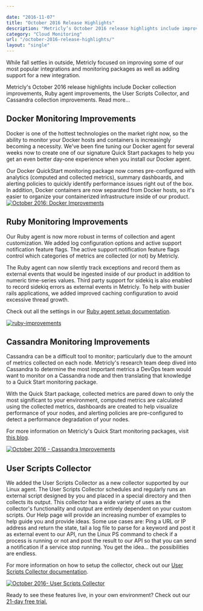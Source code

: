 ```yaml
---

date: "2016-11-07"
title: "October 2016 Release Highlights"
description: "Metricly’s October 2016 release highlights include improvements to Docker collection, our Ruby agent, the User Scripts Collector, and Cassandra collection."
category: "Cloud Monitoring"
url: "/october-2016-release-highlights/"
layout: "single"
---
```


While fall settles in outside, Metricly focused on improving some of our most popular integrations and monitoring packages as well as adding support for a new integration.

Metricly's October 2016 release highlights include Docker collection improvements, Ruby agent improvements, the User Scripts Collector, and Cassandra collection improvements. Read more...

Docker Monitoring Improvements
------------------------------

Docker is one of the hottest technologies on the market right now, so the ability to monitor your Docker hosts and containers is increasingly becoming a necessity. We've been fine tuning our Docker agent for several weeks now to create one of our signature Quick Start packages to help you get an even better day-one experience when you install our Docker agent.

Our Docker QuickStart monitoring package now comes pre-configured with analytics (computed and collected metrics), summary dashboards, and alerting policies to quickly identify performance issues right out of the box. In addition, Docker containers are now separated from Docker hosts, so it's easier to organize your containerized infrastructure inside of our product.\
[![October 2016: Docker Improvements](https://s3-us-west-2.amazonaws.com/com-netuitive-app-usw2-public/wp-content/uploads/2017/07/Docker-Improvments-1024x600.png)](https://s3-us-west-2.amazonaws.com/com-netuitive-app-usw2-public/wp-content/uploads/2017/07/Docker-Improvments.png)

Ruby Monitoring Improvements
----------------------------

Our Ruby agent is now more robust in terms of collection and agent customization. We added log configuration options and active support notification feature flags. The active support notification feature flags control which categories of metrics are collected (or not) by Metricly.

The Ruby agent can now silently track exceptions and record them as external events that would be ingested inside of our product in addition to numeric time-series values. Third party support for sidekiq is also enabled to record sidekiq errors as external events in Metricly. To help with busier rails applications, we added improved caching configuration to avoid excessive thread growth.

Check out all the settings in our [Ruby agent setup documentation](https://help.netuitive.com/Content/Datasources/Netuitive/ruby.htm).

[![ruby-improvements](https://s3-us-west-2.amazonaws.com/com-netuitive-app-usw2-public/wp-content/uploads/2017/07/Ruby-Improvements-1024x600.png)](https://s3-us-west-2.amazonaws.com/com-netuitive-app-usw2-public/wp-content/uploads/2017/07/Ruby-Improvements.png)

Cassandra Monitoring Improvements
---------------------------------

Cassandra can be a difficult tool to monitor; particularly due to the amount of metrics collected on each node. Metricly's research team deep dived into Cassandra to determine the most important metrics a DevOps team would want to monitor on a Cassandra node and then translating that knowledge to a Quick Start monitoring package.

With the Quick Start package, collected metrics are pared down to only the most significant to your environment, computed metrics are calculated using the collected metrics, dashboards are created to help visualize performance of your nodes, and alerting policies are pre-configured to detect a performance degradation of your nodes.

For more information on Metricly's Quick Start monitoring packages, visit [this blog](/aws-monitoring-best-practices/).

[![October 2016 - Cassandra Improvements](https://s3-us-west-2.amazonaws.com/com-netuitive-app-usw2-public/wp-content/uploads/2017/07/Cassandra-Improvements.png)](https://s3-us-west-2.amazonaws.com/com-netuitive-app-usw2-public/wp-content/uploads/2017/07/Cassandra-Improvements.png)

User Scripts Collector
----------------------

We added the User Scripts Collector as a new collector supported by our Linux agent. The User Scripts Collector schedules and regularly runs an external script designed by you and placed in a special directory and then collects its output. This collector has a wide variety of uses as the collector's functionality and output are entirely dependent on your custom scripts. Our Help page will provide an increasing number of examples to help guide you and provide ideas. Some use cases are: Ping a URL or IP address and return the state, tail a log file to parse for a keyword and post it as external event to our API, run the Linux PS command to check if a process is running or not and post the result to our API so that you can send a notification if a service stop running. You get the idea... the possibilities are endless.

For more information on how to setup the collector, check out our [User Scripts Collector documentation](https://help.netuitive.com/Content/Integrations/user_scripts_collector.htm).

[![October 2016- User Scripts Collector](https://s3-us-west-2.amazonaws.com/com-netuitive-app-usw2-public/wp-content/uploads/2017/07/User-Scripts-Collector-1024x600.png)](https://s3-us-west-2.amazonaws.com/com-netuitive-app-usw2-public/wp-content/uploads/2017/07/User-Scripts-Collector.png)

Ready to see these features live, in your own environment? Check out our [21-day free trial.](/signup)

